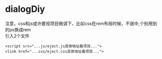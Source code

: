 # dialogDiy
注意，css和js或许要视项目微调下，比如css在rem布局时候，不居中,个别用到的px换成rem     
引入2个文件    
```
<script src="...js/eject.js具体地址看项目...">
<link href="...css/eject.css具体地址看项目...">
```
<script>
使用：   
1、alert弹窗调用示例：   
```
Ealt.Ealert({
      title:'alert提示文案',
      message:'这是alert弹窗，感觉还是很不错的'
})
  ```
2、confirm弹窗调用示例： 
  ```
Ealt.Econfirm({
      title:'confirm弹窗文案',
      message:'这是confirm弹窗,你确定删除吗?',
      define:function(){
            alert('您点击了确定')
      },
      cancel:function(){
            alert('您点击了取消')
      }
})
  ```
3、toast弱提示调用示例：  
```
Ealt.Etoast('这是toast弱提示，您觉得怎么样！',3)//默认三秒
  ```
